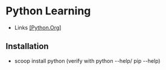 # Python Learning
* Links [[Python.Org]](https://www.python.org/about/gettingstarted/)
## Installation
* scoop install python (verify with python --help/ pip --help)
